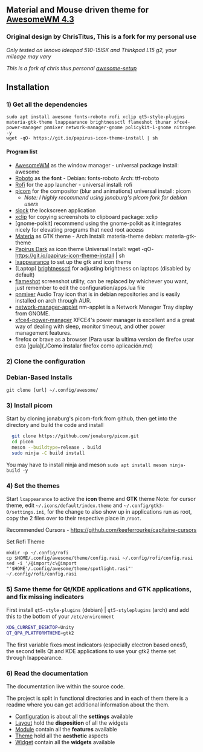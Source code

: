 ## Material and Mouse driven theme for [AwesomeWM 4.3](https://awesomewm.org/)
### Original design by ChrisTitus, This is a fork for my personal use

*Only tested on lenovo ideapad 510-15ISK and Thinkpad L15 g2, your mileage may vary*

*This is a fork of chris titus personal [awesome-setup](https://github.com/ChrisTitusTech/titus-awesome/tree/debian/widget)*



## Installation

### 1) Get all the dependencies

```
sudo apt install awesome fonts-roboto rofi xclip qt5-style-plugins materia-gtk-theme lxappearance brightnessctl flameshot thunar xfce4-power-manager pnmixer network-manager-gnome policykit-1-gnome nitrogen -y
wget -qO- https://git.io/papirus-icon-theme-install | sh
```

#### Program list

- [AwesomeWM](https://awesomewm.org/) as the window manager - universal package install: awesome
- [Roboto](https://fonts.google.com/specimen/Roboto) as the **font** - Debian: fonts-roboto Arch: ttf-roboto
- [Rofi](https://github.com/DaveDavenport/rofi) for the app launcher - universal install: rofi
- [picom](https://github.com/jonaburg/picom) for the compositor (blur and animations) universal install: picom
  - *Note: I highly recommend using jonaburg's picom fork for debian users* 
- [slock](https://github.com/aario/slock-blur) the lockscreen application
- [xclip](https://github.com/astrand/xclip) for copying screenshots to clipboard package: xclip
- [gnome-polkit] recommend using the gnome-polkit as it integrates nicely for elevating programs that need root access
- [Materia](https://github.com/nana-4/materia-theme) as GTK theme - Arch Install: materia-theme debian: materia-gtk-theme
- [Papirus Dark](https://github.com/PapirusDevelopmentTeam/papirus-icon-theme) as icon theme Universal Install: wget -qO- https://git.io/papirus-icon-theme-install | sh
- [lxappearance](https://sourceforge.net/projects/lxde/files/LXAppearance/) to set up the gtk and icon theme
- (Laptop) [brightnessctl]() for adjusting brightness on laptops (disabled by default)
- [flameshot](https://flameshot.js.org/#/) screenshot utility, can be replaced by whichever you want, just remember to edit the configuration/apps.lua file
- [pnmixer](https://github.com/nicklan/pnmixer) Audio Tray icon that is in debian repositories and is easily installed on arch through AUR.
- [network-manager-applet](https://gitlab.gnome.org/GNOME/network-manager-applet) nm-applet is a Network Manager Tray display from GNOME.
- [xfce4-power-manager](https://docs.xfce.org/xfce/xfce4-power-manager/start) XFCE4's power manager is excellent and a great way of dealing with sleep, monitor timeout, and other power management features.
- firefox or brave as a browser (Para usar la ultima version de firefox usar esta [guía](./Como instalar firefox como aplicación.md)

### 2) Clone the configuration

### Debian-Based Installs

```
git clone [url] ~/.config/awesome/
```

### 3) Install picom

Start by cloning jonaburg's picom-fork from github, then get into the directory and build the code and install

```bash
  git clone https://github.com/jonaburg/picom.git 
  cd picom
  meson --buildtype=release . build
  sudo ninja -C build install
```

You may have to install ninja and meson  `sudo apt install meson ninja-build -y`

### 4) Set the themes

Start `lxappearance` to active the **icon** theme and **GTK** theme
Note: for cursor theme, edit `~/.icons/default/index.theme` and `~/.config/gtk3-0/settings.ini`, for the change to also show up in applications run as root, copy the 2 files over to their respective place in `/root`.

Recommended Cursors - <https://github.com/keeferrourke/capitaine-cursors>

Set Rofi Theme
```
mkdir -p ~/.config/rofi
cp $HOME/.config/awesome/theme/config.rasi ~/.config/rofi/config.rasi
sed -i '/@import/c\@import "'$HOME'/.config/awesome/theme/spotlight.rasi"' ~/.config/rofi/config.rasi
```

### 5) Same theme for Qt/KDE applications and GTK applications, and fix missing indicators

First install `qt5-style-plugins` (debian) | `qt5-styleplugins` (arch) and add this to the bottom of your `/etc/environment`

```bash
XDG_CURRENT_DESKTOP=Unity
QT_QPA_PLATFORMTHEME=gtk2
```

The first variable fixes most indicators (especially electron based ones!), the second tells Qt and KDE applications to use your gtk2 theme set through lxappearance.

### 6) Read the documentation

The documentation live within the source code.

The project is split in functional directories and in each of them there is a readme where you can get additional information about the them.

* [Configuration](./configuration) is about all the **settings** available
* [Layout](./layout) hold the **disposition** of all the widgets
* [Module](./module) contain all the **features** available
* [Theme](./theme) hold all the **aesthetic** aspects
* [Widget](./widget) contain all the **widgets** available
